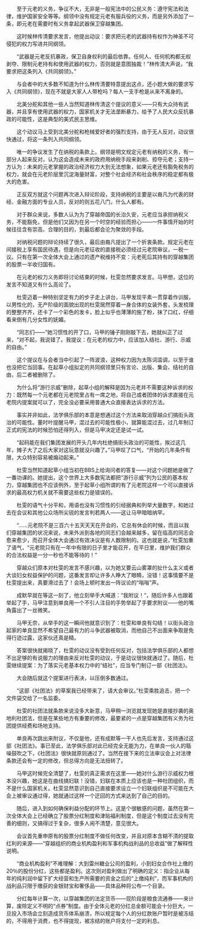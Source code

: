 　　至于元老的义务，争议不大，无非是一般宪法中的公民义务：遵守宪法和法律，维护国家安全等等。纲领中没有规定元老有服兵役的义务，而是另外添加了一条，即元老在需要时有义务拿起武器保卫穿越集团。

　　这时候林传清要求发言，他提出动议：要求把元老的武器持有权作为神圣不可侵犯的权力写进共同纲领。

　　“武器是元老反抗暴政，保卫自身权利的最后依靠。任何人、任何机构都无权剥夺、限制元老持有和使用武器的权力，否则就是意图独裁！”林传清大声说，“我要求把这条列入《共同纲领》。”

　　与会者中的大多数不知道为什么林传清要特意提出这点，还小题大做的要求写入《共同纲领》，现在不就是大家人人带枪吗？每人一支手枪是从来不离身的。

　　北美分舵和其他一些人当然知道林传清这个提议的意义——只有大众持有武器，并且享有使用武器的权力，国家机关才无法垄断暴力，给予了人民大众反抗暴政的可能性，这是典型的美式民主思维。

　　这个动议马上受到北美分舵和枪械爱好者的强烈支持，由于无人反对，动议很快通过，将这一条列入共同纲领。

　　唯一的争议发生了在纳税的条款上。纲领是明文规定元老有纳税的义务，有一部分人起来反对，认为这会造成未来的政府用纳税手段来剥削、掠夺元老；支持一方认为：未来的元老掌握的政治经济权力大到无法想象，如果元老还有豁免税务的权力，就会在元老阶层里沉淀海量财富，对整个社会经济和社会秩序的稳定都有极大的危害。

　　正反双方就这个问题再次进入辩论阶段，支持纳税的主要是以裔凡为代表的财经、金融方面的专业人员，反对的则五花八门，什么人都有。

　　对于群众来说，多数人认为为了穿越帝国的长治久安，元老应当承担纳税义务，不能豁免，但是他们又因为在另一个时空的经验而担心——一件事情开始的时候往往含有崇高、合理的目的，到最后都会沦为聚敛的手段。

　　对纳税问题的辩论持续了很久，最后由裔凡提出了一个折衷条款。规定元老在间接税上享有国民待遇，但是向元老征收的直接税必须经过元老院审议，一税一议。只有在第一次全体大会上通过的遗产税维持不变：元老死后其持有的穿越集团的股票一半收归国有。

　　在元老的权力义务即将讨论结束的时候，杜雯忽然要求发言。马甲想，这位的发言不知道又有什么高论了。

　　杜雯迈着一种特别坚定有力的步子走上讲台，马甲发现平素一贯穿着作训服，以男性化的，无产阶级的面貌出现的杜雯居然穿着一身合体的女装外套，头发梳理的整整齐齐，还卡了一个彩色的发卡，脸上似乎也薄薄的施了粉，抹了口红，仔细看来倒有几分女性的妩媚。

　　“同志们——”她习惯性的开了口，马甲的锤子刚刚敲下去，她就纠正了过来，“对不起，我说错了。我提议：在元老的权力中，应该加入结社、游行、示威的自由。”

　　这个提议在与会者当中引起了一阵波浪，这种权力因为太陈词滥调，以至于谁也没把它当回事。在起草小组拟定的共同纲领里只有言论、出版、集会、结社的自由，后二者被删除了。

　　为什么将“游行示威”删除，起草小组的解释是因为元老并不需要这种诉求的权力：既然每一个元老都在元老院里占有一席之地，将自己或者团体的诉求直接在元老院内提案就可以了，完全没必要采用普通大众直接表达诉求的方法。

　　事实并非如此，法学俱乐部的本意是想通过这个方法来取消穿越众们搞街头政治的可能性。董时叶提醒马甲，混过去的可能性极小，就算能混过去，过几年制订正式的宪法的时候恐怕还得列入，但是马甲决定还是试一试。

　　“起码能在我们集团发展的开头几年内杜绝搞街头政治的可能性，挨过这几年，摊子大了之后大家对这玩意就没兴趣了。”马甲叹了口气，“开始的几年条件有限，大众特别容易被煽动起来。”

　　杜雯当然知道起草小组当初在BBS上给询问者的答复——对这个问题她是做了一番功课的。她提出，这个世界上大多数宪法都把“游行示威”列为公民的基本权力，穿越集团也不应该例外，至于起草小组所谓的有了元老院这样一个可以直接诉求的最高权力机关就不需要这些权力是错误的。

　　杜雯的语气十分平和，用语也没有习惯性的引经据典和列举大量数字，和她过去在会议和其他公众场所尖锐的发言判若两人——这让马甲暗暗纳罕。

　　“……元老院不是三百六十五天天天在开会的，它总有休会的时候，而且以我们穿越集团的状况来说，未来外派到各地的同志们会越来越多，留在临高的同志会愈来愈少，而召开全体大会通过有效决议是有人数限制的。这也就是说，”杜雯加重了语气，“元老院只有在一年中有限的日子里才能召开，在平日里，维护我们群众的合法权益是一分一秒也不能等待的！”

　　穿越众们原本对杜雯的发言不感兴趣，以为她又要云山雾罩的扯什么主义或者大谈妇女权益保护的问题，这番发言却让许多人睁大了眼睛，没错！这事情要不是杜雯提出来，真要滑过去了！会场上顿时发出一阵议论的“嗡嗡”声。

　　成默早就在等这一刻了，他立刻举手大喊道：“我附议！”，随后许多人也跟着举起了手，马甲注意到单良用一个不引人注目的手势举起了手要求附议——他的嘴角露出了一丝微笑。

　　马甲无奈，从举手的这一瞬间他就意识到了：杜雯和单良有勾结！以街头政治起家的单良显然不希望自己最有力的斗争武器被取消，而他自己不出面来争取是免得行迹过露，这家伙还真是精。

　　答案很快就揭晓了，杜雯的动议没有受到任何反对，包括法学俱乐部的人都想不出足够的有说服力的理由来反对杜雯的动议，于是动议很快就通过了。随后，杜雯继续提案：为了落实元老基本权力中的“结社”，应当专门制订一部《社团法》。

　　大会随后就这个提案进行表决，以压倒多数通过。

　　“这部《社团法》的草案我已经带来了，请大会审议。”杜雯乘胜追击，把一个文件袋交给了一名监委。

　　杜雯的社团法就条款来说没多大新意，马甲稍一浏览就发现她是直接抄袭的奥地利社团法，但是在某些地方有重要的修改，最要紧的一点是穿越集团有义务为社团提供经费和场地支持。

　　单良再次跳出来附议，不仅是他，还有成默等一干人也先后发言，支持通过这部《社团法》。事已至此，法学俱乐部对此已经完全无能为力，在单良一伙人的聒噪鼓吹之下，《社团法》很快就原则通过了。当然在接下来的立法审议会上对法律条款还会有一定的修改，但总得方向是无法扭转了。

　　马甲这时候完全清楚了，杜雯的真正需求在这里——她对什么游行示威权力根本没兴趣，她这是在曲线搞妇联！没错，妇联在本质上应该也是一种社团组织，而不是什么国家机关。杜雯显然意识到自己直接要求设立一个妇联组织是不可能在大会上被审议通过得，她就通过这样一个迂回的方式来达到了自己的目的。

　　随后，进入到如何确保利益分配的环节上。这是个很敏感的问题，虽然在第一次全体大会上已经确立了股票分红制度和津贴福利制度，但是这个制度过去没有完善的细则，又搞得过于复杂，很多人闹不清楚，意见很大。

　　会议首先重申原有的股票分红制度不做任何改变，并且对原本含糊不清的提取红利的来源——“穿越组织的商业机构盈利和军事机构战利品的总收益”做了解释性说明。

　　“商业机构盈利”不难理解：大到雷州糖业公司的盈利，小到妇女合作社上缴的20％的股份分红，这些都是盈利。这次则对盈利做出了明确的定义：指企业从每年的纯利润中留下扩大经营和生产所需要的资金之后的“上缴纯利”，而军事机构的战利品只限于缴获的金银财宝和奢侈品——具体品种将公布一个目录。

　　分红每年计算一次，以穿越集团的法定货币——现阶段是粮食流通券——来计算，废除定义不明的“点券”制度。由于全体元老的分红总金额可能会十分巨大，一旦投入市场会立刻造成货币体系崩溃，所以规定每个人的分红款账户暂时是被冻结的，不得用于消费，也不得提现，被冻结的账户将支付一定的利息。
